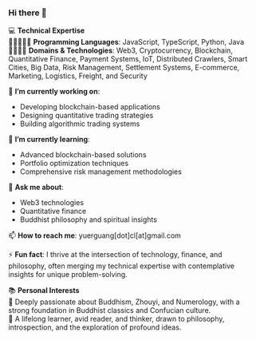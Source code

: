 ### Hi there 👋

<!--
**yuercl/yuercl** is a ✨ _special_ ✨ repository because its `README.md` (this file) appears on your GitHub profile.

Here are some ideas to get you started:

- 🔭 I’m currently working on ...
- 🌱 I’m currently learning ...
- 👯 I’m looking to collaborate on ...
- 🤔 I’m looking for help with ...
- 💬 Ask me about ...
- 📫 How to reach me: ...
- 😄 Pronouns: ...
- ⚡ Fun fact: ...
-->

💻 **Technical Expertise**  
🌟🌟🌟🌟🌟 **Programming Languages**: JavaScript, TypeScript, Python, Java  
🌟🌟🌟🌟 **Domains & Technologies**: Web3, Cryptocurrency, Blockchain, Quantitative Finance, Payment Systems, IoT, Distributed Crawlers, Smart Cities, Big Data, Risk Management, Settlement Systems, E-commerce, Marketing, Logistics, Freight, and Security  

🔭 **I’m currently working on**:  
- Developing blockchain-based applications  
- Designing quantitative trading strategies  
- Building algorithmic trading systems  

🌱 **I’m currently learning**:  
- Advanced blockchain-based solutions  
- Portfolio optimization techniques  
- Comprehensive risk management methodologies  

💬 **Ask me about**:  
- Web3 technologies  
- Quantitative finance  
- Buddhist philosophy and spiritual insights  

📫 **How to reach me**: yuerguang[dot]cl[at]gmail.com  

⚡ **Fun fact**: I thrive at the intersection of technology, finance, and philosophy, often merging my technical expertise with contemplative insights for unique problem-solving.  

📚 **Personal Interests**  
🌼 Deeply passionate about Buddhism, Zhouyi, and Numerology, with a strong foundation in Buddhist classics and Confucian culture.  
🧠 A lifelong learner, avid reader, and thinker, drawn to philosophy, introspection, and the exploration of profound ideas.  
